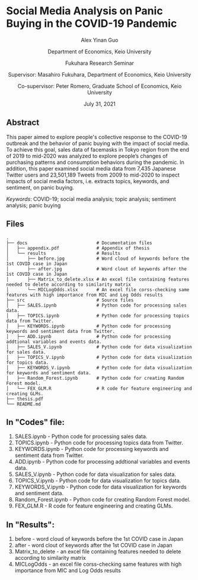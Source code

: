 # Social Media Analysis on Panic Buying in the COVID-19 Pandemic

<div align="center">

  Alex Yinan Guo
  
  Department of Economics, Keio University
  
  Fukuhara Research Seminar
  
  Supervisor: Masahiro Fukuhara, Department of Economics, Keio University
  
  Co-supervisor: Peter Romero, Graduate School of Economics, Keio University
  
  July 31, 2021

</div>

## Abstract

This paper aimed to explore people's collective response to the COVID-19 outbreak and the behavior of panic buying with the impact of social media. To achieve this goal, sales data of facemasks in Tokyo region from the end of 2019 to mid-2020 was analyzed to explore people’s changes of purchasing patterns and consumption behaviors during the pandemic. In addition, this paper examined social media data from 7,435 Japanese Twitter users and 23,501,189 Tweets from 2009 to mid-2020 to inspect impacts of social media factors, i.e. extracts topics, keywords, and sentiment, on panic buying.

*Keywords*: COVID-19; social media analysis; topic analysis; sentiment analysis; panic buying

## Files

```
.
├── docs                          # Documentation files
│   ├── appendix.pdf              # Appendix of thesis
│   └── results                   # Results
│       ├── before.jpg            # Word cloud of keywords before the 1st COVID case in Japan
│       ├── after.jpg             # Word clout of keywords after the 1st COVID case in Japan
│       ├── Matrix_to_delete.xlsx # An excel file containing features needed to delete according to similarity matrix
│       └── MICLogOdds.xlsx       # An excel file corss-checking same features with high importance from MIC and Log Odds results
├── src                           # Source files
│   ├── SALES.ipynb               # Python code for processing sales data.
│   ├── TOPICS.ipynb              # Python code for processing topics data from Twitter.
│   ├── KEYWORDS.ipynb            # Python code for processing keywords and sentiment data from Twitter.
│   ├── ADD.ipynb                 # Python code for processing addtional variables and events data.
│   ├── SALES_V.ipynb             # Python code for data visualization for sales data. 
│   ├── TOPICS_V.ipynb            # Python code for data visualization for topics data.
│   ├── KEYWORDS_V.ipynb          # Python code for data visualization for keywords and sentiment data.
│   ├── Random_Forest.ipynb       # Python code for creating Random Forest model.
│   └── FEX_GLM.R                 # R code for feature engineering and creating GLMs.
├── thesis.pdf
└── README.md
```

## In "Codes" file:
1. SALES.ipynb - Python code for processing sales data.
2. TOPICS.ipynb - Python code for processing topics data from Twitter.
3. KEYWORDS.ipynb - Python code for processing keywords and sentiment data from Twitter.
4. ADD.ipynb - Python code for processing addtional variables and events data.
5. SALES_V.ipynb - Python code for data visualization for sales data. 
6. TOPICS_V.ipynb - Python code for data visualization for topics data.
7. KEYWORDS_V.ipynb - Python code for data visualization for keywords and sentiment data.
8. Random_Forest.ipynb - Python code for creating Random Forest model.
9. FEX_GLM.R - R code for feature engineering and creating GLMs.

## In "Results":
1. before - word cloud of keywords before the 1st COVID case in Japan
2. after - word clout of keywords after the 1st COVID case in Japan
3. Matrix_to_delete - an excel file containing features needed to delete according to similarity matrix
4. MICLogOdds - an excel file corss-checking same features with high importance from MIC and Log Odds results


